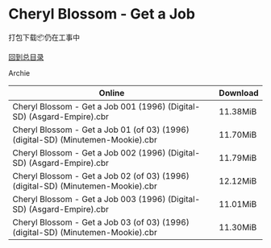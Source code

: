 # Cheryl Blossom - Get a Job

打包下载📦仍在工事中

[回到总目录](/Catalogs.md)

Archie





Online | Download
--- | ---
Cheryl Blossom - Get a Job 001 (1996) (Digital-SD) (Asgard-Empire).cbr | 11.38MiB
Cheryl Blossom - Get a Job 01 (of 03) (1996) (digital-SD) (Minutemen-Mookie).cbr | 11.70MiB
Cheryl Blossom - Get a Job 002 (1996) (Digital-SD) (Asgard-Empire).cbr | 11.79MiB
Cheryl Blossom - Get a Job 02 (of 03) (1996) (digital-SD) (Minutemen-Mookie).cbr | 12.12MiB
Cheryl Blossom - Get a Job 003 (1996) (Digital-SD) (Asgard-Empire).cbr | 11.01MiB
Cheryl Blossom - Get a Job 03 (of 03) (1996) (digital-SD) (Minutemen-Mookie).cbr | 11.30MiB
